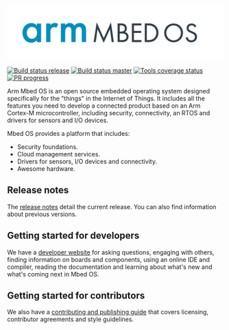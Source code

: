 [![Mbed OS][mbed-os-logo]][mbed-os-link]

[![Build status release][mbed-travis-release-svg]][mbed-travis-release] 
[![Build status master][mbed-travis-master-svg]][mbed-travis-master] 
[![Tools coverage status][mbed-coveralls-tools-svg]][mbed-coveralls-tools] 
[![PR progress][mbed-waffle-svg]][mbed-waffle] 

[mbed-os-logo]: logo.png
[mbed-os-link]: https://www.mbed.com/en/platform/mbed-os/
[mbed-travis-master]: https://travis-ci.org/ARMmbed/mbed-os
[mbed-travis-master-svg]: https://travis-ci.org/ARMmbed/mbed-os.svg?branch=master
[mbed-travis-release]: https://travis-ci.org/ARMmbed/mbed-os/branches
[mbed-travis-release-svg]: https://travis-ci.org/ARMmbed/mbed-os.svg?branch=latest
[mbed-coveralls-tools]: https://coveralls.io/github/ARMmbed/mbed-os?branch=master
[mbed-coveralls-tools-svg]: https://coveralls.io/repos/github/ARMmbed/mbed-os/badge.svg?branch=master
[mbed-waffle]: https://waffle.io/ARMmbed/mbed-os
[mbed-waffle-svg]: https://badge.waffle.io/ARMmbed/mbed-os.svg?columns=all

Arm Mbed OS is an open source embedded operating system designed specifically for the "things" in the Internet of Things. It includes all the features you need to develop a connected product based on an Arm Cortex-M microcontroller, including security, connectivity, an RTOS and drivers for sensors and I/O devices.

Mbed OS provides a platform that includes:
* Security foundations.
* Cloud management services.
* Drivers for sensors, I/O devices and connectivity. 
* Awesome hardware.

## Release notes
The [release notes](https://os.mbed.com/releases) detail the current release. You can also find information about previous versions.

## Getting started for developers
 
We have a [developer website](https://os.mbed.com) for asking questions, engaging with others, finding information on boards and components, using an online IDE and compiler, reading the documentation and learning about what's new and what's coming next in Mbed OS.

## Getting started for contributors
 
We also have a [contributing and publishing guide](https://os.mbed.com/contributing/) that covers licensing, contributor agreements and style guidelines.
